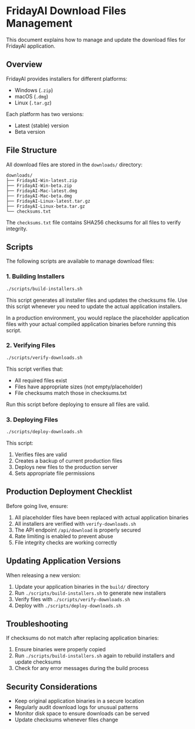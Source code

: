 # FridayAI Download Files Management

This document explains how to manage and update the download files for FridayAI application.

## Overview

FridayAI provides installers for different platforms:
- Windows (`.zip`)
- macOS (`.dmg`)
- Linux (`.tar.gz`)

Each platform has two versions:
- Latest (stable) version
- Beta version

## File Structure

All download files are stored in the `downloads/` directory:

```
downloads/
├── FridayAI-Win-latest.zip
├── FridayAI-Win-beta.zip
├── FridayAI-Mac-latest.dmg
├── FridayAI-Mac-beta.dmg
├── FridayAI-Linux-latest.tar.gz
├── FridayAI-Linux-beta.tar.gz
└── checksums.txt
```

The `checksums.txt` file contains SHA256 checksums for all files to verify integrity.

## Scripts

The following scripts are available to manage download files:

### 1. Building Installers

```bash
./scripts/build-installers.sh
```

This script generates all installer files and updates the checksums file. Use this script whenever you need to update the actual application installers.

In a production environment, you would replace the placeholder application files with your actual compiled application binaries before running this script.

### 2. Verifying Files

```bash
./scripts/verify-downloads.sh
```

This script verifies that:
- All required files exist
- Files have appropriate sizes (not empty/placeholder)
- File checksums match those in checksums.txt

Run this script before deploying to ensure all files are valid.

### 3. Deploying Files

```bash
./scripts/deploy-downloads.sh
```

This script:
1. Verifies files are valid
2. Creates a backup of current production files
3. Deploys new files to the production server
4. Sets appropriate file permissions

## Production Deployment Checklist

Before going live, ensure:

1. All placeholder files have been replaced with actual application binaries
2. All installers are verified with `verify-downloads.sh`
3. The API endpoint `/api/download` is properly secured
4. Rate limiting is enabled to prevent abuse
5. File integrity checks are working correctly

## Updating Application Versions

When releasing a new version:

1. Update your application binaries in the `build/` directory
2. Run `./scripts/build-installers.sh` to generate new installers
3. Verify files with `./scripts/verify-downloads.sh`
4. Deploy with `./scripts/deploy-downloads.sh`

## Troubleshooting

If checksums do not match after replacing application binaries:
1. Ensure binaries were properly copied
2. Run `./scripts/build-installers.sh` again to rebuild installers and update checksums
3. Check for any error messages during the build process

## Security Considerations

- Keep original application binaries in a secure location
- Regularly audit download logs for unusual patterns
- Monitor disk space to ensure downloads can be served
- Update checksums whenever files change
